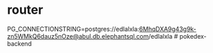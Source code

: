# router

PG_CONNECTIONSTRING=postgres://edlalxla:6MhqDXA9g43g9k-zn5WMkQ6dauz5nOze@abul.db.elephantsql.com/edlalxla
#   p o k e d e x - b a c k e n d  
 